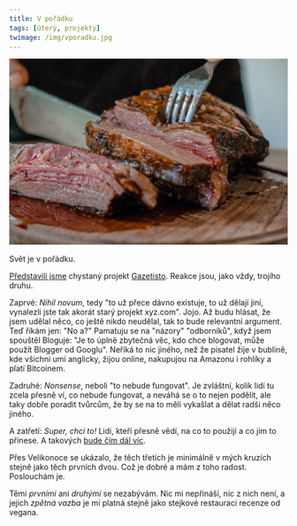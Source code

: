 ```yaml
---
title: V pořádku
tags: [úterý, projekty]
twimage: /img/vporadku.jpg
---
```


![cover](/img/vporadku.jpg)

Svět je v pořádku.

[Představili jsme](https://www.info.cz/nazory/predstavujeme-gazetisto-platformu-ktera-zpristupni-vydavani-placeneho-obsahu-kazdemu) chystaný projekt [Gazetisto](https://gazetisto.cz/). Reakce jsou, jako vždy, trojího druhu.

Zaprvé: _Nihil novum_, tedy "to už přece dávno existuje, to už dělají jiní, vynalezli jste tak akorát starý projekt xyz.com". Jojo. Až budu hlásat, že jsem udělal něco, co ještě nikdo neudělal, tak to bude relevantní argument. Teď říkám jen: "No a?" Pamatuju se na "názory" "odborníků", když jsem spouštěl Bloguje: "Je to úplně zbytečná věc, kdo chce blogovat, může použít Blogger od Googlu". Neříká to nic jiného, než že pisatel žije v bublině, kde všichni umí anglicky, žijou online, nakupujou na Amazonu i rohlíky a platí Bitcoinem.

Zadruhé: _Nonsense_, neboli "to nebude fungovat". Je zvláštní, kolik lidí tu zcela přesně ví, co nebude fungovat, a neváhá se o to nejen podělit, ale taky dobře poradit tvůrcům, že by se na to měli vykašlat a dělat radši něco jiného.

A zatřetí: _Super, chci to!_ Lidi, kteří přesně vědí, na co to použijí a co jim to přinese. A takových [bude čím dál víc](https://www.info.cz/podcasty/maxim-pavla-vondracka/karel-kovar-kovy).

Přes Velikonoce se ukázalo, že těch třetích je minimálně v mých kruzích stejně jako těch prvních dvou. Což je dobré a mám z toho radost. Poslouchám je. 

Těmi _prvními_ ani _druhými_ se nezabývám. Nic mi nepřináší, nic z nich není, a jejich _zpětná vazba_ je mi platná stejně jako stejkové restauraci recenze od vegana.